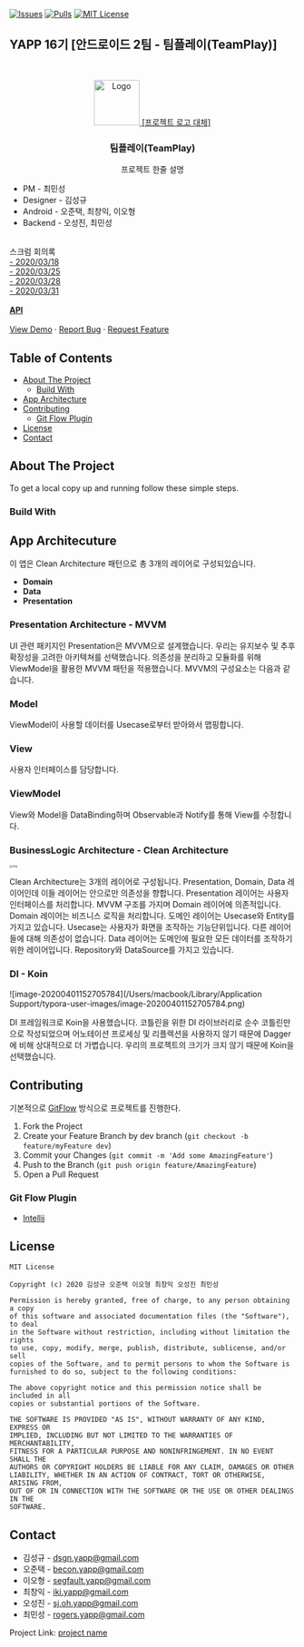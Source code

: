 [![Issues][issues-shield]][issues-url]
[![Pulls][pulls-shield]][pulls-url]
[![MIT License][license-shield]][license-url]

## YAPP 16기 [안드로이드 2팀 - 팀플레이(TeamPlay)]

<br />
<p align="center">
  <a href="https://github.com/github_username/repo">
    <img src="images/logo.png" alt="Logo" width="80" height="80">
    [프로젝트 로고 대체]
  </a>

  <h3 align="center">팀플레이(TeamPlay)</h3>

  <p align="center">
    프로젝트 한줄 설명
    <ul>
        <li>PM - 최민성</li>
        <li>Designer - 김성규</li>
        <li>Android - 오준택, 최창익, 이오형</li>
        <li>Backend - 오성진, 최민성</li>
    </ul>
    <br />
    스크럼 회의록<br>
    <a href="https://docs.google.com/document/d/1AwAr7X_wwrbUWcQipvEMq6PF71IJJzm3U0lVygvCdD0/edit">- 2020/03/18</a><br>
    <a href="https://docs.google.com/document/d/1k7en4Bh3_725r84Ec62UktykB5owpzijEYQ6GpFoBY8/edit#">- 2020/03/25</a><br>
    <a href="https://docs.google.com/document/d/1ZzF5moWa2PcaX6NZF-YfGRRNO5HfYCOwkdiCYC7VSqo/edit">- 2020/03/28</a><br>
    <a href="https://docs.google.com/document/d/1LU_6dQeyIGKo3tyJOiEmIRVc2p3LwNJtBpQLHUNIaRQ/edit">- 2020/03/31</a><br>
    <br />
    <a href="https://github.com/github_username/repo"><strong>API</strong></a>
    <br />
    <br />
    <a href="https://github.com/YAPP-16th/Team_Android_2_Client">View Demo</a>
        ·
        <a href="https://github.com/YAPP-16th/Team_Android_2_Backend/issues/new?template=bug_report.md">Report Bug</a>
        ·
        <a href="https://github.com/YAPP-16th/Team_Android_2_Backend/issues/new?template=future_request.md">Request Feature</a>
  </p>
</p>

<!-- TABLE OF CONTENTS -->
## Table of Contents

* [About The Project](#about-the-project)
    * [Build With](#build-with)
* [App Architecture](#app-architecture)
* [Contributing](#contributing)
    * [Git Flow Plugin](#git-flow-plugin)
* [License](#license)
* [Contact](#contact)

## About The Project

To get a local copy up and running follow these simple steps.

### Build With

<!-- App Architecture -->
## App Architecuture

이 앱은 Clean Architecture 패턴으로 총 3개의 레이어로 구성되있습니다.

- **Domain**
- **Data**
- **Presentation**

### Presentation Architecture - MVVM

UI 관련 패키지인 Presentation은 MVVM으로 설계했습니다.
우리는 유지보수 및 추후 확장성을 고려한 아키텍쳐를 선택했습니다. 의존성을 분리하고 모듈화를 위해 ViewModel을 활용한 MVVM 패턴을 적용했습니다.
MVVM의 구성요소는 다음과 같습니다.

### Model
ViewModel이 사용할 데이터를 Usecase로부터 받아와서 맵핑합니다.

### View
사용자 인터페이스를 담당합니다.

### ViewModel
View와 Model을 DataBinding하며 Observable과 Notify를 통해 View를 수정합니다.

### BusinessLogic Architecture - Clean Architecture

<img src="https://blog.cleancoder.com/uncle-bob/images/2012-08-13-the-clean-architecture/CleanArchitecture.jpg" alt="img" style="zoom:33%;" />

Clean Architecture는 3개의 레이어로 구성됩니다. Presentation, Domain, Data 레이어인데 이들 레이어는 안으로만 의존성을 향합니다.
Presentation 레이어는 사용자 인터페이스를 처리합니다. MVVM 구조를 가지며 Domain 레이어에 의존적입니다.
Domain 레이어는 비즈니스 로직을 처리합니다. 도메인 레이어는 Usecase와 Entity를 가지고 있습니다. Usecase는 사용자가 화면을 조작하는 기능단위입니다.
다른 레이어들에 대해 의존성이 없습니다.
Data 레이어는 도메인에 필요한 모든 데이터를 조작하기 위한 레이어입니다. Repository와 DataSource를 가지고 있습니다.

### DI - Koin

![image-20200401152705784](/Users/macbook/Library/Application Support/typora-user-images/image-20200401152705784.png)

DI 프레임워크로 Koin을 사용했습니다. 코틀린을 위한 DI 라이브러리로 순수 코틀린만으로 작성되었으며
어노테이션 프로세싱 및 리플렉션을 사용하지 않기 때문에 Dagger에 비해 상대적으로 더 가볍습니다.
우리의 프로젝트의 크기가 크지 않기 때문에 Koin을 선택했습니다.

<!-- CONTRIBUTING -->
## Contributing

기본적으로 [GitFlow](https://danielkummer.github.io/git-flow-cheatsheet/index.ko_KR.html) 방식으로 프로젝트를 진행한다.

1. Fork the Project
2. Create your Feature Branch by dev branch (`git checkout -b feature/myFeature dev`)
3. Commit your Changes (`git commit -m 'Add some AmazingFeature'`)
4. Push to the Branch (`git push origin feature/AmazingFeature`)
5. Open a Pull Request

### Git Flow Plugin
- [Intellij](https://plugins.jetbrains.com/plugin/7315-git-flow-integration)


<!-- LICENSE -->
## License

```
MIT License

Copyright (c) 2020 김성규 오준택 이오형 최창익 오성진 최민성

Permission is hereby granted, free of charge, to any person obtaining a copy
of this software and associated documentation files (the "Software"), to deal
in the Software without restriction, including without limitation the rights
to use, copy, modify, merge, publish, distribute, sublicense, and/or sell
copies of the Software, and to permit persons to whom the Software is
furnished to do so, subject to the following conditions:

The above copyright notice and this permission notice shall be included in all
copies or substantial portions of the Software.

THE SOFTWARE IS PROVIDED "AS IS", WITHOUT WARRANTY OF ANY KIND, EXPRESS OR
IMPLIED, INCLUDING BUT NOT LIMITED TO THE WARRANTIES OF MERCHANTABILITY,
FITNESS FOR A PARTICULAR PURPOSE AND NONINFRINGEMENT. IN NO EVENT SHALL THE
AUTHORS OR COPYRIGHT HOLDERS BE LIABLE FOR ANY CLAIM, DAMAGES OR OTHER
LIABILITY, WHETHER IN AN ACTION OF CONTRACT, TORT OR OTHERWISE, ARISING FROM,
OUT OF OR IN CONNECTION WITH THE SOFTWARE OR THE USE OR OTHER DEALINGS IN THE
SOFTWARE.
```



<!-- CONTACT -->
## Contact

- 김성규 - dsgn.yapp@gmail.com
- 오준택 - becon.yapp@gmail.com
- 이오형 - segfault.yapp@gmail.com
- 최창익 - iki.yapp@gmail.com
- 오성진 - sj.oh.yapp@gmail.com
- 최민성 - rogers.yapp@gmail.com

Project Link: [project name](https://github.com/YAPP-16th/Team_Android_2_Backend)


<!-- MARKDOWN LINKS & IMAGES -->
<!-- https://www.markdownguide.org/basic-syntax/#reference-style-links -->
[issues-shield]: https://img.shields.io/github/issues/YAPP-16th/Team_Android_2_Client
[issues-url]: https://github.com/YAPP-16th/Team_Android_2_Client/issues
[pulls-shield]: https://img.shields.io/github/issues-pr/YAPP-16th/Team_Android_2_Client
[pulls-url]: https://github.com/YAPP-16th/Team_Android_2_Client/pulls
[license-shield]: https://img.shields.io/github/license/YAPP-16th/Team_Android_2_Client
[license-url]: https://github.com/YAPP-16th/Team_Android_2_Backend/blob/master/LICENSE.txt
